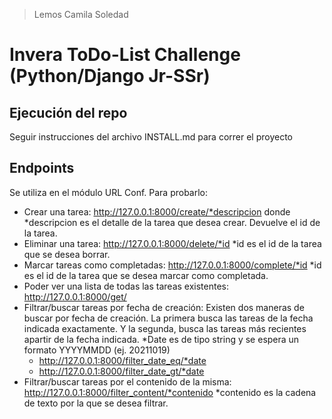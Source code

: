 > Lemos Camila Soledad 

# Invera ToDo-List Challenge (Python/Django Jr-SSr)

## Ejecución del repo
Seguir instrucciones del archivo INSTALL.md para correr el proyecto

## Endpoints
Se utiliza en el módulo URL Conf. Para probarlo:
- Crear una tarea: http://127.0.0.1:8000/create/*descripcion donde *descripcion es el detalle de la tarea que desea crear. Devuelve el id de la tarea.
- Eliminar una tarea: http://127.0.0.1:8000/delete/*id *id es el id de la tarea que se desea borrar.
- Marcar tareas como completadas: http://127.0.0.1:8000/complete/*id *id es el id de la tarea que se desea marcar como completada.
- Poder ver una lista de todas las tareas existentes: http://127.0.0.1:8000/get/
- Filtrar/buscar tareas por fecha de creación: Existen dos maneras de buscar por fecha de creación. La primera busca las tareas de la fecha indicada exactamente. Y la segunda, busca las tareas más recientes apartir de la fecha indicada. *Date es de tipo string y se espera un formato YYYYMMDD (ej. 20211019) 
	- http://127.0.0.1:8000/filter_date_eq/*date
	- http://127.0.0.1:8000/filter_date_gt/*date
- Filtrar/buscar tareas por el contenido de la misma: http://127.0.0.1:8000/filter_content/*contenido *contenido es la cadena de texto por la que se desea filtrar.
